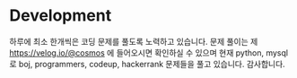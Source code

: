 # Development
하루에 최소 한개씩은 코딩 문제를 풀도록 노력하고 있습니다.
문제 풀이는 제 https://velog.io/@cosmos 에 들어오시면 확인하실 수 있으며
현재 python, mysql로 boj, programmers, codeup, hackerrank 문제들을 풀고 있습니다.
감사합니다.
